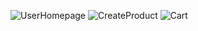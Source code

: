 ![UserHomepage](https://github.com/altinbarin/Hamburgerci/assets/139159483/bfd664ff-a0c0-4035-b02b-0287063ad4bc)
![CreateProduct](https://github.com/altinbarin/Hamburgerci/assets/139159483/4df48f83-ffff-452a-8e96-a8b5d5071ad2)
![Cart](https://github.com/altinbarin/Hamburgerci/assets/139159483/e8609806-1b78-48c4-a62a-0d11c4332732)

